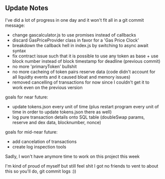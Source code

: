 ## Update Notes

I've did a lot of progress in one day and it won't fit all in a git commit message:

- change gascalculator.js to use promises instead of callbacks
- discard GasPriceProvider class in favor for a 'Gas Price Clock'
- breakdown the callback hell in index.js by switching to async await syntax
- fix contract issue such that it is possible to use any token as base + use block number instead of block timestamp for deadline (previous commit)
- no more 'primaryToken' bullshit
- no more cacheing of token pairs reserve data (code didn't account for all liquidty events and it caused bloat and memory issues)
- removed cancelling of transactions for now since I couldn't get it to work even on the previous version

goals for near future: 

- update tokens.json every unit of time (plus restart program every unit of time in order to update tokens.json there as well)
- log pure transaction details onto SQL table (doubleSwap params, reserve and dex data, blocknumber, nonce)

goals for mid-near future: 

- add cancelation of transactions
- create log inspection tools

Sadly, I won't have anymore time to work on this project this week

I'm kind of proud of myself but still feel shit
I got no friends to vent to about this so you'll do, git commit logs :))